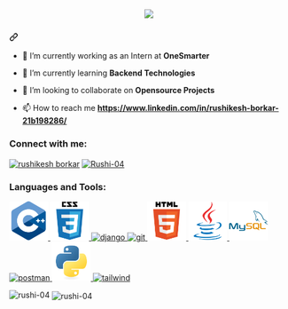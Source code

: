 <!-- <h1 align="center">Hi 👋, I'm Rushikesh Borkar</h1> -->
<!-- <h3 align="center">A passionate Engineer from India <img src="https://www.pngall.com/wp-content/uploads/2016/05/India-Flag.png" alt="Indian flag" height="20" width="30"></img></h3> -->
<div class="markdown-heading" dir="auto"><h1 align="center" tabindex="-1" class="heading-element" dir="auto">
  <a href="https://git.io/typing-svg" rel="nofollow">
    <img src="https://readme-typing-svg.herokuapp.com/?lines=Hello,+There+%F0%9F%91%8B;I%27m+Rushikesh+Borkar....;Nice+to+meet+you+%F0%9F%A4%9D!&amp;center=true&amp;size=30" data-canonical-src="https://readme-typing-svg.herokuapp.com/?lines=Hi+%F0%9F%91%8B,+I%27m+Rushikesh+Borkar....;Nice+to+meet+you+%F0%9F%A4%9D!&amp;center=true&amp;size=30" style="max-width: 100%;">
  </a>
</h1><a id="user-content---------" class="anchor" aria-label="Permalink: " href="#--------"><svg class="octicon octicon-link" viewBox="0 0 16 16" version="1.1" width="16" height="16" aria-hidden="true"><path d="m7.775 3.275 1.25-1.25a3.5 3.5 0 1 1 4.95 4.95l-2.5 2.5a3.5 3.5 0 0 1-4.95 0 .751.751 0 0 1 .018-1.042.751.751 0 0 1 1.042-.018 1.998 1.998 0 0 0 2.83 0l2.5-2.5a2.002 2.002 0 0 0-2.83-2.83l-1.25 1.25a.751.751 0 0 1-1.042-.018.751.751 0 0 1-.018-1.042Zm-4.69 9.64a1.998 1.998 0 0 0 2.83 0l1.25-1.25a.751.751 0 0 1 1.042.018.751.751 0 0 1 .018 1.042l-1.25 1.25a3.5 3.5 0 1 1-4.95-4.95l2.5-2.5a3.5 3.5 0 0 1 4.95 0 .751.751 0 0 1-.018 1.042.751.751 0 0 1-1.042.018 1.998 1.998 0 0 0-2.83 0l-2.5 2.5a1.998 1.998 0 0 0 0 2.83Z"></path></svg></a></div>

<!-- <p align="left"> <img src="https://komarev.com/ghpvc/?username=rushi-04&label=Profile%20views&color=0e75b6&style=flat" alt="rushi-04" /> </p> -->

<!-- <p align="left"> <a href="https://github.com/ryo-ma/github-profile-trophy"><img src="https://github-profile-trophy.vercel.app/?username=rushi-04" alt="rushi-04" /></a> </p> -->

- 🔭 I’m currently working as an Intern at **OneSmarter**

- 🌱 I’m currently learning **Backend Technologies**

- 👯 I’m looking to collaborate on **Opensource Projects**

- 📫 How to reach me **https://www.linkedin.com/in/rushikesh-borkar-21b198286/**

<h3 align="left">Connect with me:</h3>
<p align="left">
<a href="https://www.linkedin.com/in/rushikesh-borkar-21b198286/" target="blank"><img align="center" src="https://raw.githubusercontent.com/rahuldkjain/github-profile-readme-generator/master/src/images/icons/Social/linked-in-alt.svg" alt="rushikesh borkar" height="40" width="40" /></a>
<a href="https://discordapp.com/users/1308099776578977873" target="blank"><img align="center" src="https://raw.githubusercontent.com/rahuldkjain/github-profile-readme-generator/master/src/images/icons/Social/discord.svg" alt="Rushi-04" height="60" width="60" /></a>
</p>

<h3 align="left">Languages and Tools:</h3>
<p align="left"> <a href="https://www.w3schools.com/cpp/" target="_blank" rel="noreferrer"> <img src="https://raw.githubusercontent.com/devicons/devicon/master/icons/cplusplus/cplusplus-original.svg" alt="cplusplus" width="70" height="70"/> </a> <a href="https://www.w3schools.com/css/" target="_blank" rel="noreferrer"> <img src="https://raw.githubusercontent.com/devicons/devicon/master/icons/css3/css3-original-wordmark.svg" alt="css3" width="70" height="70"/> </a> <a href="https://www.djangoproject.com/" target="_blank" rel="noreferrer"> <img src="https://cdn.worldvectorlogo.com/logos/django.svg" alt="django" width="70" height="70"/> </a> <a href="https://git-scm.com/" target="_blank" rel="noreferrer"> <img src="https://www.vectorlogo.zone/logos/git-scm/git-scm-icon.svg" alt="git" width="70" height="70"/> </a> <a href="https://www.w3.org/html/" target="_blank" rel="noreferrer"> <img src="https://raw.githubusercontent.com/devicons/devicon/master/icons/html5/html5-original-wordmark.svg" alt="html5" width="70" height="70"/> </a> <a href="https://www.java.com" target="_blank" rel="noreferrer"> <img src="https://raw.githubusercontent.com/devicons/devicon/master/icons/java/java-original.svg" alt="java" width="70" height="70"/> </a> <a href="https://www.mysql.com/" target="_blank" rel="noreferrer"> <img src="https://raw.githubusercontent.com/devicons/devicon/master/icons/mysql/mysql-original-wordmark.svg" alt="mysql" width="70" height="70"/> </a> <a href="https://postman.com" target="_blank" rel="noreferrer"> <img src="https://www.vectorlogo.zone/logos/getpostman/getpostman-icon.svg" alt="postman" width="70" height="70"/> </a> <a href="https://www.python.org" target="_blank" rel="noreferrer"> <img src="https://raw.githubusercontent.com/devicons/devicon/master/icons/python/python-original.svg" alt="python" width="70" height="70"/> </a> <a href="https://tailwindcss.com/" target="_blank" rel="noreferrer"> <img src="https://www.vectorlogo.zone/logos/tailwindcss/tailwindcss-icon.svg" alt="tailwind" width="70" height="70"/> </a> </p>

<p><img align="left" src="https://github-readme-stats.vercel.app/api/top-langs?username=rushi-04&show_icons=true&locale=en&layout=compact" alt="rushi-04" /></p>

<p>&nbsp;<img align="center" src="https://github-readme-stats.vercel.app/api?username=rushi-04&show_icons=true&locale=en" alt="rushi-04" /></p>

